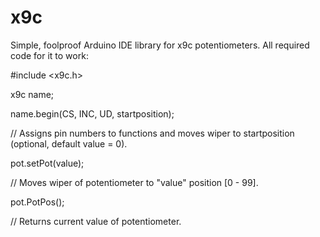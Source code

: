 # x9c
Simple, foolproof Arduino IDE library for x9c potentiometers.
All required code for it to work:

#include <x9c.h>

x9c name; 

name.begin(CS, INC, UD, startposition);

// Assigns pin numbers to functions and moves wiper to startposition (optional, default value = 0).

pot.setPot(value);

// Moves wiper of potentiometer to "value" position [0 - 99].

pot.PotPos();

// Returns current value of potentiometer.
